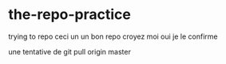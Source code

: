 # the-repo-practice
trying to repo
ceci un un bon repo croyez moi
oui je le confirme

une tentative de git pull origin master
